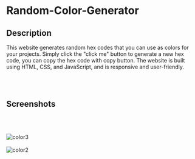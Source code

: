 # Random-Color-Generator
<h2>Description</h2>
 This website generates random hex codes that you can use as colors for your projects. Simply click the "click me" button to generate a new hex code, 
 you can copy the hex code with copy button. The website is built using HTML, CSS, and JavaScript, and is responsive and user-friendly. 
 
 <br><br>
 
 <h2>Screenshots</h2>
 <br><br>
 
![color3](https://user-images.githubusercontent.com/94852083/230430747-738f323d-545d-44eb-b99d-d0ebf40dcb4e.png)
<br><br>
![color2](https://user-images.githubusercontent.com/94852083/230430758-30224f4e-e831-41dd-a187-985687663f84.png)
